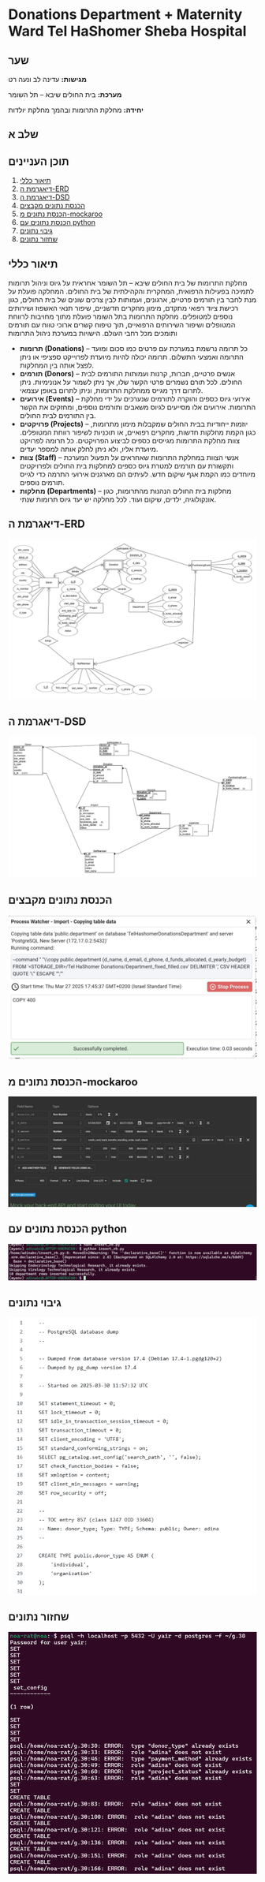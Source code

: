# Donations Department + Maternity Ward Tel HaShomer Sheba Hospital
## שער
**מגישות:** עדינה לב ונעה רט

**מערכת:** בית החולים שיבא – תל השומר

**יחידה:** מחלקת התרומות ובהמך מחלקת יולדות


## שלב א

## תוכן העניינים
1. [תיאור כללי](#תיאור-כללי)
2. [דיאגרמת ה-ERD](#דיאגרמת-ה-ERD)
3. [דיאגרמת ה-DSD](#דיאגרמת-ה-DSD)
4. [הכנסת נתונים מקבצים](#הכנסת-נתונים-מקבצים)
5. [הכנסת נתונים מ-mockaroo](#הכנסת-נתונים-מ-mockaroo)
6. [הכנסת נתונים עם python](#הכנסת-נתונים-עם-python)
7. [גיבוי נתונים](#גיבוי-נתונים)
8. [שחזור נתונים](#שחזור-נתונים)
   
## תיאור כללי
מחלקת התרומות של בית החולים שיבא – תל השומר אחראית על גיוס וניהול תרומות לתמיכה בפעילות הרפואית, המחקרית והקהילתית של בית החולים. המחלקה פועלת על מנת לחבר בין תורמים פרטיים, ארגונים, ועמותות לבין צרכים שונים של בית החולים, כגון רכישת ציוד רפואי מתקדם, מימון מחקרים חדשניים, שיפור תנאי האשפוז ושירותים נוספים למטופלים. מחלקת התרומות בתל השומר פועלת מתוך מחויבות לרווחת המטופלים ושיפור השירותים הרפואיים, תוך טיפוח קשרים ארוכי טווח עם תורמים ותומכים מכל רחבי העולם.
הישויות במערכת ניהול התרומות
- **תרומות (Donations)** – כל תרומה נרשמת במערכת עם פרטים כמו סכום ומועד התרומה ואמצעי התשלום. תרומה יכולה להיות מיועדת לפרוייקט ספציפי או ניתן לפצל אותה בין המחלקות.  
- **תורמים (Donors)** – אנשים פרטיים, חברות, קרנות ועמותות התורמים לבית החולים. לכל תורם נשמרים פרטי הקשר שלו, אך ניתן לשמור על אנונימיות. ניתן לתרום דרך מגייס ממחלקת התרומות, וניתן לתרום באופן עצמאי. 
- **אירועים (Events)** – אירועי גיוס כספים והוקרה לתורמים שנערכים על ידי מחלקת התרומות. אירועים אלו מסייעים לגיוס משאבים ותורמים נוספים, ומחזקים את הקשר בין התורמים לבית החולים.
- **פרויקטים (Projects)** – יוזמות ייחודיות בבית החולים שמקבלות מימון מתרומות, כגון הקמת מחלקות חדשות, מחקרים רפואיים, או תוכניות לשיפור רווחת המטופלים. צוות מחלקת התרומות מגייסים כספים לביצוע הפרויקטים. כל תרומה לפרויקט מיועדת אליו, ולא ניתן לחלק אותה למספר יעדים. 
- **צוות (Staff)** – אנשי הצוות במחלקת התרומות שאחראים על תפעול המערכת ותקשורת עם תורמים למטרת גיוס כספים למחלקות בית החולים ולפרויקטים מיוחדים כמו הקמת אגף שיקום חדש. לעיתים הם מארגנים אירועי התרמה כדי לגייס תורמים נוספים.
- **מחלקות (Departments)** – מחלקות בית החולים הנהנות מהתרומות, כגון אונקולוגיה, ילדים, שיקום ועוד. לכל מחלקה יש יעד גיוס תרומות שנתי.

## דיאגרמת ה-ERD
![ERD](https://raw.githubusercontent.com/noa-rat/DonationDepartmentTelHashomer/main/שלב%20א/ERD.png)

## דיאגרמת ה-DSD
![DSD](https://raw.githubusercontent.com/noa-rat/DonationDepartmentTelHashomer/main/שלב%20א/RelationalSchema.png)


## הכנסת נתונים מקבצים
![csv](https://raw.githubusercontent.com/noa-rat/DonationDepartmentTelHashomer/main/שלב%20א/inset_from_csv.jpg)

## הכנסת נתונים מ-mockaroo
![mocaroo](https://raw.githubusercontent.com/noa-rat/DonationDepartmentTelHashomer/main/שלב%20א/mockarooFiles/Donations_Mockaroo.jpg)

## הכנסת נתונים עם python
![python](https://raw.githubusercontent.com/noa-rat/DonationDepartmentTelHashomer/main/שלב%20א/Programming/insert_to_pgadmin_output.jpg)

## גיבוי נתונים
![גיבוי](https://raw.githubusercontent.com/noa-rat/DonationDepartmentTelHashomer/main/שלב%20א/backup_image.png)

## שחזור נתונים
![שחזור](https://raw.githubusercontent.com/noa-rat/DonationDepartmentTelHashomer/main/שלב%20א/reconstruction_image.png)

